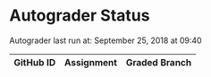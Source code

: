# Autograder Status
Autograder last run at: September 25, 2018 at 09:40

| GitHub ID | Assignment | Graded Branch |
|-----------|------------|---------------|
